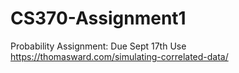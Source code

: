 # CS370-Assignment1

Probability Assignment: Due Sept 17th
Use https://thomasward.com/simulating-correlated-data/

